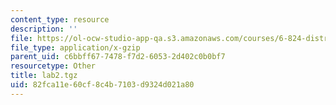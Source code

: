 ```yaml
---
content_type: resource
description: ''
file: https://ol-ocw-studio-app-qa.s3.amazonaws.com/courses/6-824-distributed-computer-systems-engineering-spring-2006/82fca11e60cf8c4b7103d9324d021a80_lab2.tgz
file_type: application/x-gzip
parent_uid: c6bbff67-7478-f7d2-6053-2d402c0b0bf7
resourcetype: Other
title: lab2.tgz
uid: 82fca11e-60cf-8c4b-7103-d9324d021a80
---
```

